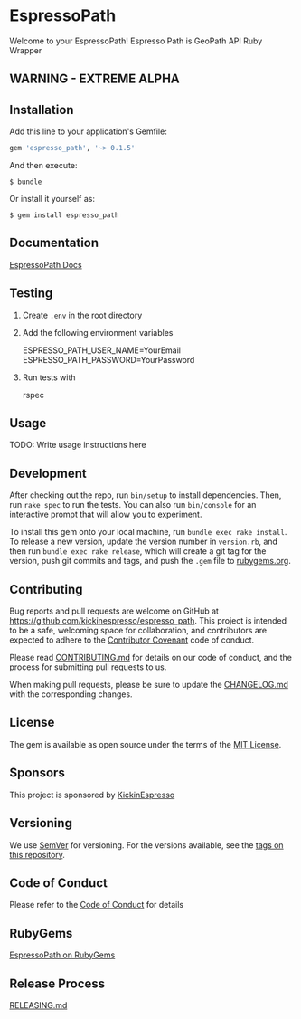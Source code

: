 # EspressoPath

Welcome to your EspressoPath! Espresso Path is GeoPath API Ruby Wrapper

## WARNING - EXTREME ALPHA


## Installation

Add this line to your application's Gemfile:

```ruby
gem 'espresso_path', '~> 0.1.5'
```

And then execute:

    $ bundle

Or install it yourself as:

    $ gem install espresso_path
    
## Documentation

[EspressoPath Docs](http://www.rubydoc.info/gems/espresso_path)    

## Testing

1) Create `.env` in the root directory
2) Add the following environment variables


     ESPRESSO_PATH_USER_NAME=YourEmail
     ESPRESSO_PATH_PASSWORD=YourPassword

3) Run tests with

    rspec


## Usage

TODO: Write usage instructions here

## Development

After checking out the repo, run `bin/setup` to install dependencies. Then, run `rake spec` to run the tests. You can also run `bin/console` for an interactive prompt that will allow you to experiment.

To install this gem onto your local machine, run `bundle exec rake install`. To release a new version, update the version number in `version.rb`, and then run `bundle exec rake release`, which will create a git tag for the version, push git commits and tags, and push the `.gem` file to [rubygems.org](https://rubygems.org).

## Contributing

Bug reports and pull requests are welcome on GitHub at https://github.com/kickinespresso/espresso_path. This project is intended to be a safe, welcoming space for collaboration, and contributors are expected to adhere to the [Contributor Covenant](http://contributor-covenant.org) code of conduct.

Please read [CONTRIBUTING.md](CONTRIBUTING.md) for details on our code of conduct, and the process for submitting pull requests to us.

When making pull requests, please be sure to update the [CHANGELOG.md](CHANGELOG.md) with the corresponding changes.


## License

The gem is available as open source under the terms of the [MIT License](http://opensource.org/licenses/MIT).

## Sponsors

This project is sponsored by [KickinEspresso](https://kickinespresso.com/?utm_source=github&utm_medium=sponsor&utm_campaign=opensource)

## Versioning

We use [SemVer](http://semver.org/) for versioning. For the versions available, see the [tags on this repository](https://github.com/kickinespresso/ex_gtin/tags).


## Code of Conduct

Please refer to the [Code of Conduct](CODE_OF_CONDUCT.md) for details

## RubyGems

[EspressoPath on RubyGems](https://rubygems.org/gems/espresso_path)

## Release Process

[RELEASING.md](RELEASING.md)